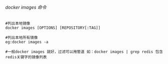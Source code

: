 ###### docker images 命令

```shell
#列出本地镜像
docker images [OPTIONS] [REPOSITORY[:TAG]]

#列出本地所有镜像
eg:docker images -a

#一般docker images 就好，过滤可以用管道 如：docker images | grep redis 包含redis关键字的镜像列表

```

